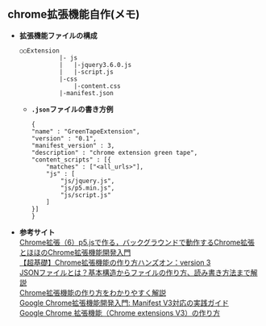 ## chrome拡張機能自作(メモ)

- **拡張機能ファイルの構成**  
  ```
  ○○Extension  
             |- js    
             |   |-jquery3.6.0.js    
             |   |-script.js    
             |-css    
                 |-content.css   
             |-manifest.json  
  ```

  - **`.json`ファイルの書き方例**  
    ```  
    {  
    "name" : "GreenTapeExtension",  
    "version" : "0.1",  
    "manifest_version" : 3,  
    "description" : "chrome extension green tape",  
    "content_scripts" : [{  
        "matches" : ["<all_urls>"],  
        "js" : [  
            "js/jquery.js",  
            "js/p5.min.js",  
            "js/script.js"  
        ]  
    }]  
    }
    ```

- **参考サイト**  
  [Chrome拡張（6）p5.jsで作る，バックグラウンドで動作するChrome拡張](https://takawo.hatenablog.com/entry/2017/11/06/214232)  
  [とほほのChrome拡張機能開発入門](https://www.tohoho-web.com/ex/chrome_extension.html#hello_world)  
  [【超基礎】Chrome拡張機能の作り方ハンズオン：version 3](https://yuki.world/how-to-develop-chrome-extension-basics/#t_Web)  
  [JSONファイルとは？基本構造からファイルの作り方、読み書き方法まで解説](https://and-engineer.com/articles/YUrUYBAAACUA2zGd)  
  [Chrome拡張機能の作り方をわかりやすく解説](https://www.dsk-cloud.com/blog/how-to-create-chrome-extension)  
  [Google Chrome拡張機能開発入門: Manifest V3対応の実践ガイド](https://neuralnetconsulting.info/google-chrome%E6%8B%A1%E5%BC%B5%E6%A9%9F%E8%83%BD%E9%96%8B%E7%99%BA%E5%85%A5%E9%96%80-manifest-v3%E5%AF%BE%E5%BF%9C%E3%81%AE%E5%AE%9F%E8%B7%B5%E3%82%AC%E3%82%A4%E3%83%89/#google_vignette)  
  [Google Chrome 拡張機能（Chrome extensions V3）の作り方](https://qiita.com/tomy0610/items/85d4e6abb1f1eefc519f)
